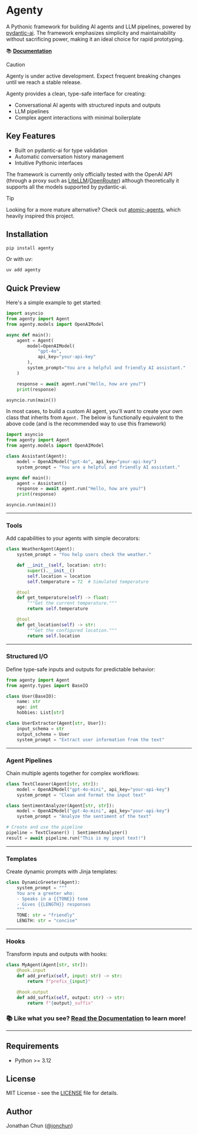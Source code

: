 # Agenty

A Pythonic framework for building AI agents and LLM pipelines, powered by [pydantic-ai](https://github.com/pydantic/pydantic-ai). The framework emphasizes simplicity and maintainability without sacrificing power, making it an ideal choice for rapid prototyping.

📚 **[Documentation](https://agenty.readthedocs.io/)**

> [!Caution]
> Agenty is under active development. Expect frequent breaking changes until we reach a stable release.

Agenty provides a clean, type-safe interface for creating:

-   Conversational AI agents with structured inputs and outputs
-   LLM pipelines
-   Complex agent interactions with minimal boilerplate

## Key Features

-   Built on pydantic-ai for type validation
-   Automatic conversation history management
-   Intuitive Pythonic interfaces

The framework is currently only officially tested with the OpenAI API (through a proxy such as [LiteLLM](https://docs.litellm.ai/docs/simple_proxy)/[OpenRouter](https://openrouter.ai/docs/quick-start)) although theoretically it supports all the models supported by pydantic-ai.

> [!TIP]
> Looking for a more mature alternative? Check out [atomic-agents](https://github.com/BrainBlend-AI/atomic-agents), which heavily inspired this project.

## Installation

```bash
pip install agenty
```

Or with uv:

```bash
uv add agenty
```

## Quick Preview

Here's a simple example to get started:

```python
import asyncio
from agenty import Agent
from agenty.models import OpenAIModel

async def main():
    agent = Agent(
        model=OpenAIModel(
            "gpt-4o",
            api_key="your-api-key"
        ),
        system_prompt="You are a helpful and friendly AI assistant."
    )

    response = await agent.run("Hello, how are you?")
    print(response)

asyncio.run(main())
```

In most cases, to build a custom AI agent, you'll want to create your own class that inherits from `Agent.` The below is functionally equivalent to the above code (and is the recommended way to use this framework)

```python
import asyncio
from agenty import Agent
from agenty.models import OpenAIModel

class Assistant(Agent):
    model = OpenAIModel("gpt-4o", api_key="your-api-key")
    system_prompt = "You are a helpful and friendly AI assistant."

async def main():
    agent = Assistant()
    response = await agent.run("Hello, how are you?")
    print(response)

asyncio.run(main())
```

---

### Tools

Add capabilities to your agents with simple decorators:

```python
class WeatherAgent(Agent):
    system_prompt = "You help users check the weather."

    def __init__(self, location: str):
        super().__init__()
        self.location = location
        self.temperature = 72  # Simulated temperature

    @tool
    def get_temperature(self) -> float:
        """Get the current temperature."""
        return self.temperature

    @tool
    def get_location(self) -> str:
        """Get the configured location."""
        return self.location
```

---

### Structured I/O

Define type-safe inputs and outputs for predictable behavior:

```python
from agenty import Agent
from agenty.types import BaseIO

class User(BaseIO):
    name: str
    age: int
    hobbies: List[str]

class UserExtractor(Agent[str, User]):
    input_schema = str
    output_schema = User
    system_prompt = "Extract user information from the text"
```

---

### Agent Pipelines

Chain multiple agents together for complex workflows:

```python
class TextCleaner(Agent[str, str]):
    model = OpenAIModel("gpt-4o-mini", api_key="your-api-key")
    system_prompt = "Clean and format the input text"

class SentimentAnalyzer(Agent[str, str]):
    model = OpenAIModel("gpt-4o-mini", api_key="your-api-key")
    system_prompt = "Analyze the sentiment of the text"

# Create and use the pipeline
pipeline = TextCleaner() | SentimentAnalyzer()
result = await pipeline.run("This is my input text!")
```

---

### Templates

Create dynamic prompts with Jinja templates:

```python
class DynamicGreeter(Agent):
    system_prompt = """
    You are a greeter who:
    - Speaks in a {{TONE}} tone
    - Gives {{LENGTH}} responses
    """
    TONE: str = "friendly"
    LENGTH: str = "concise"
```

---

### Hooks

Transform inputs and outputs with hooks:

```python
class MyAgent(Agent[str, str]):
    @hook.input
    def add_prefix(self, input: str) -> str:
        return f"prefix_{input}"

    @hook.output
    def add_suffix(self, output: str) -> str:
        return f"{output}_suffix"
```

### 📚 Like what you see? **[Read the Documentation](https://agenty.readthedocs.io/)** to learn more!

---

## Requirements

-   Python >= 3.12

## License

MIT License - see the [LICENSE](LICENSE) file for details.

## Author

Jonathan Chun ([@jonchun](https://github.com/jonchun))
